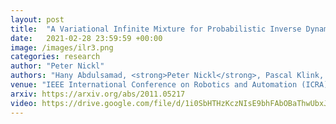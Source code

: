 ```yaml
---
layout: post
title:  "A Variational Infinite Mixture for Probabilistic Inverse Dynamics Learning"
date:   2021-02-28 23:59:59 +00:00
image: /images/ilr3.png
categories: research
author: "Peter Nickl"
authors: "Hany Abdulsamad, <strong>Peter Nickl</strong>, Pascal Klink, and Jan Peters"
venue: "IEEE International Conference on Robotics and Automation (ICRA)"
arxiv: https://arxiv.org/abs/2011.05217
video: https://drive.google.com/file/d/1i0SbHTHzKczNIsE9bhFAbOBaThwUbxJH/view
---
```

